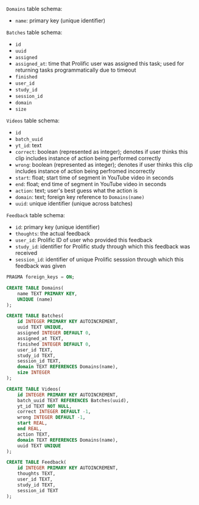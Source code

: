 `Domains` table schema:
- `name`: primary key (unique identifier)

`Batches` table schema:
- `id`
- `uuid`
- `assigned`
- `assigned_at`: time that Prolific user was assigned this task; used for returning tasks programmatically due to timeout
- `finished`
- `user_id`
- `study_id`
- `session_id`
- `domain`
- `size`
  

`Videos` table schema:

- `id`
- `batch_uuid`
- `yt_id`: text
- `correct`: boolean (represented as integer); denotes if user thinks this clip includes instance of action being performed correctly
- `wrong`: boolean (represented as integer); denotes if user thinks this clip includes instance of action being perfromed incorrectly
- `start`: float; start time of segment in YouTube video in seconds
- `end`: float; end time of segment in YouTube video in seconds
- `action`: text; user's best guess what the action is
- `domain`: text; foreign key reference to `Domains(name)`
- `uuid`: unique identifier (unique across batches)

`Feedback` table schema:

- `id`: primary key (unique identifier)
- `thoughts`: the actual feedback
- `user_id`: Prolific ID of user who provided this feedback
- `study_id`: identifier for Prolific study through which this feedback was received
- `session_id`: identifier of unique Prolific sesssion through which this feedback was given

```sql
PRAGMA foreign_keys = ON;

CREATE TABLE Domains(
    name TEXT PRIMARY KEY,
    UNIQUE (name)
);

CREATE TABLE Batches(
    id INTEGER PRIMARY KEY AUTOINCREMENT,
    uuid TEXT UNIQUE,
    assigned INTEGER DEFAULT 0,
    assigned_at TEXT,
    finished INTEGER DEFAULT 0,
    user_id TEXT,
    study_id TEXT,
    session_id TEXT,
    domain TEXT REFERENCES Domains(name),
    size INTEGER
);

CREATE TABLE Videos(
    id INTEGER PRIMARY KEY AUTOINCREMENT,
    batch_uuid TEXT REFERENCES Batches(uuid),
    yt_id TEXT NOT NULL,
    correct INTEGER DEFAULT -1,
    wrong INTEGER DEFAULT -1,
    start REAL,
    end REAL,
    action TEXT,
    domain TEXT REFERENCES Domains(name),
    uuid TEXT UNIQUE
);

CREATE TABLE Feedback(
    id INTEGER PRIMARY KEY AUTOINCREMENT,
    thoughts TEXT,
    user_id TEXT,
    study_id TEXT,
    session_id TEXT
);
```